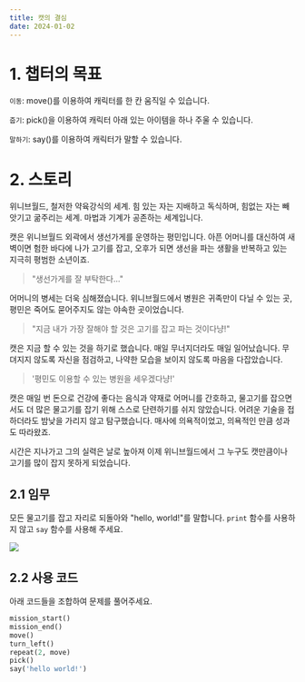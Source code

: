 ```yaml
---
title: 캣의 결심
date: 2024-01-02
---
```


# 1. 챕터의 목표

`이동`: move()를 이용하여 캐릭터를 한 칸 움직일 수 있습니다.

`줍기`: pick()을 이용하여 캐릭터 아래 있는 아이템을 하나 주울 수 있습니다.

`말하기`: say()를 이용하여 캐릭터가 말할 수 있습니다.

# 2. 스토리

위니브월드, 철저한 약육강식의 세계. 힘 있는 자는 지배하고 독식하며, 힘없는 자는 빼앗기고 굶주리는 세계. 마법과 기계가 공존하는 세계입니다.

캣은 위니브월드 외곽에서 생선가게를 운영하는 평민입니다. 아픈 어머니를 대신하여 새벽이면 험한 바다에 나가 고기를 잡고, 오후가 되면 생선을 파는 생활을 반복하고 있는 지극히 평범한 소년이죠.

> "생선가게를 잘 부탁한다…"

어머니의 병세는 더욱 심해졌습니다. 위니브월드에서 병원은 귀족만이 다닐 수 있는 곳, 평민은 죽어도 묻어주지도 않는 야속한 곳이었습니다.

> "지금 내가 가장 잘해야 할 것은 고기를 잡고 파는 것이다냥!"

캣은 지금 할 수 있는 것을 하기로 했습니다. 매일 무너지더라도 매일 일어났습니다. 무뎌지지 않도록 자신을 점검하고, 나약한 모습을 보이지 않도록 마음을 다잡았습니다.

> '평민도 이용할 수 있는 병원을 세우겠다냥!'

캣은 매일 번 돈으로 건강에 좋다는 음식과 약재로 어머니를 간호하고, 물고기를 잡으면서도 더 많은 물고기를 잡기 위해 스스로 단련하기를 쉬지 않았습니다. 어려운 기술을 접하더라도 밤낮을 가리지 않고 탐구했습니다. 매사에 의욕적이었고, 의욕적인 만큼 성과도 따라왔죠.

시간은 지나가고 그의 실력은 날로 높아져 이제 위니브월드에서 그 누구도 캣만큼이나 고기를 많이 잡지 못하게 되었습니다.

## 2.1 임무

모든 물고기를 잡고 자리로 되돌아와 "hello, world!"를 말합니다. `print` 함수를 사용하지 않고 `say` 함수를 사용해 주세요.

![](/images/wenivworld/expedition01-1.png)

## 2.2 사용 코드

아래 코드들을 조합하여 문제를 풀어주세요.

```python
mission_start()
mission_end()
move()
turn_left()
repeat(2, move)
pick()
say('hello world!')
```
